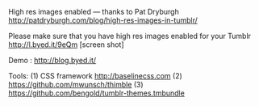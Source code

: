 High res images enabled — thanks to Pat Dryburgh http://patdryburgh.com/blog/high-res-images-in-tumblr/

Please make sure that you have high res images enabled for your Tumblr http://l.byed.it/9eQm [screen shot]

Demo : http://blog.byed.it/

Tools:
(1) CSS framework http://baselinecss.com
(2) https://github.com/mwunsch/thimble
(3) https://github.com/bengold/tumblr-themes.tmbundle






